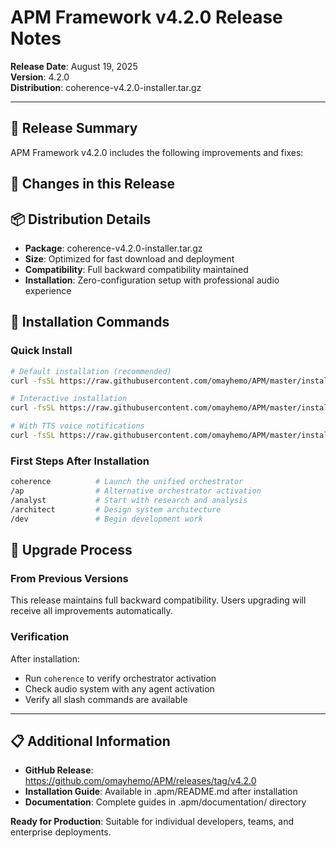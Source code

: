 # APM Framework v4.2.0 Release Notes

**Release Date**: August 19, 2025  
**Version**: 4.2.0  
**Distribution**: coherence-v4.2.0-installer.tar.gz

---

## 🎯 Release Summary

APM Framework v4.2.0 includes the following improvements and fixes:

## 📝 Changes in this Release



## 📦 Distribution Details

- **Package**: coherence-v4.2.0-installer.tar.gz
- **Size**: Optimized for fast download and deployment
- **Compatibility**: Full backward compatibility maintained
- **Installation**: Zero-configuration setup with professional audio experience

## 🚀 Installation Commands

### Quick Install
```bash
# Default installation (recommended)
curl -fsSL https://raw.githubusercontent.com/omayhemo/APM/master/install.sh | bash -s -- --defaults

# Interactive installation
curl -fsSL https://raw.githubusercontent.com/omayhemo/APM/master/install.sh | bash

# With TTS voice notifications
curl -fsSL https://raw.githubusercontent.com/omayhemo/APM/master/install.sh | bash -s -- --with-tts --defaults
```

### First Steps After Installation
```bash
coherence          # Launch the unified orchestrator
/ap                # Alternative orchestrator activation
/analyst           # Start with research and analysis
/architect         # Design system architecture
/dev               # Begin development work
```

## 🔄 Upgrade Process

### From Previous Versions
This release maintains full backward compatibility. Users upgrading will receive all improvements automatically.

### Verification
After installation:
- Run `coherence` to verify orchestrator activation
- Check audio system with any agent activation
- Verify all slash commands are available

---

## 📋 Additional Information

- **GitHub Release**: https://github.com/omayhemo/APM/releases/tag/v4.2.0
- **Installation Guide**: Available in .apm/README.md after installation
- **Documentation**: Complete guides in .apm/documentation/ directory

**Ready for Production**: Suitable for individual developers, teams, and enterprise deployments.
